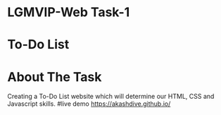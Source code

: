 # LGMVIP-Web Task-1
# To-Do List
# About The Task
Creating a To-Do List website which will determine our HTML, CSS and Javascript skills.
#live demo
https://akashdive.github.io/

